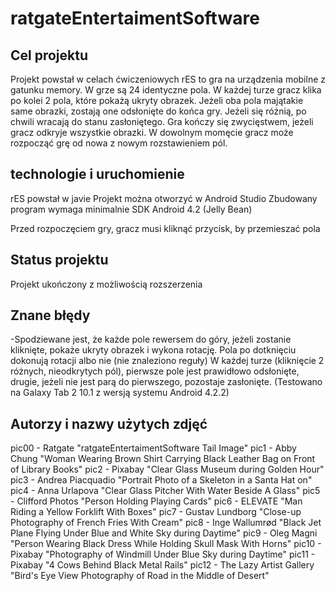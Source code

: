 # ratgateEntertaimentSoftware

## Cel projektu 
Projekt powstał w celach ćwiczeniowych 
rES to gra na urządzenia mobilne z gatunku memory. 
W grze są 24 identyczne pola. W każdej turze gracz klika po kolei 2 pola, które pokażą ukryty obrazek. Jeżeli oba pola majątakie same obrazki, zostają one odsłonięte do końca gry. Jeżeli się różnią, po chwili wracają do stanu zasłoniętego.
Gra kończy się zwycięstwem, jeżeli gracz odkryje wszystkie obrazki.
W dowolnym momęcie gracz może rozpocząć grę od nowa z nowym rozstawieniem pól.

## technologie i uruchomienie 
rES powstał w javie
Projekt można otworzyć w Android Studio 
Zbudowany program wymaga minimalnie SDK Android 4.2 (Jelly Bean)

Przed rozpoczęciem gry, gracz musi kliknąć przycisk, by przemieszać pola

## Status projektu
Projekt ukończony z możliwością rozszerzenia

## Znane błędy
-Spodziewane jest, że każde pole rewersem do góry, jeżeli zostanie kliknięte, pokaże ukryty obrazek i wykona rotację.
Pola po dotknięciu dokonują rotacji albo nie (nie znaleziono reguły)
W każdej turze (kliknięcie 2 różnych, nieodkrytych pól), pierwsze pole jest prawidłowo odsłonięte, drugie, jeżeli nie jest parą do pierwszego, pozostaje zasłonięte. 
(Testowano na Galaxy Tab 2 10.1 z wersją systemu Android 4.2.2)

## Autorzy i nazwy użytych zdjęć
pic00 - Ratgate "ratgateEntertaimentSoftware Tail Image"
pic1 - Abby Chung "Woman Wearing Brown Shirt Carrying Black Leather Bag on Front of Library Books"
pic2 - Pixabay "Clear Glass Museum during Golden Hour"
pic3 - Andrea Piacquadio "Portrait Photo of a Skeleton in a Santa Hat on"
pic4 - Anna Urlapova "Clear Glass Pitcher With Water Beside A Glass"
pic5 - Clifford Photos "Person Holding Playing Cards"
pic6 - ELEVATE "Man Riding a Yellow Forklift With Boxes"
pic7 - Gustav Lundborg "Close-up Photography of French Fries With Cream"
pic8 - Inge Wallumrød "Black Jet Plane Flying Under Blue and White Sky during Daytime"
pic9 - Oleg Magni "Person Wearing Black Dress While Holding Skull Mask With Horns"
pic10 - Pixabay "Photography of Windmill Under Blue Sky during Daytime"
pic11 - Pixabay "4 Cows Behind Black Metal Rails"
pic12 - The Lazy Artist Gallery "Bird's Eye View Photography of Road in the Middle of Desert"
